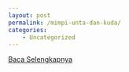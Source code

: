 ```yaml
---
layout: post
permalink: /mimpi-unta-dan-kuda/
categories:
    - Uncategorized
---
```


[Baca Selengkapnya](/08)
